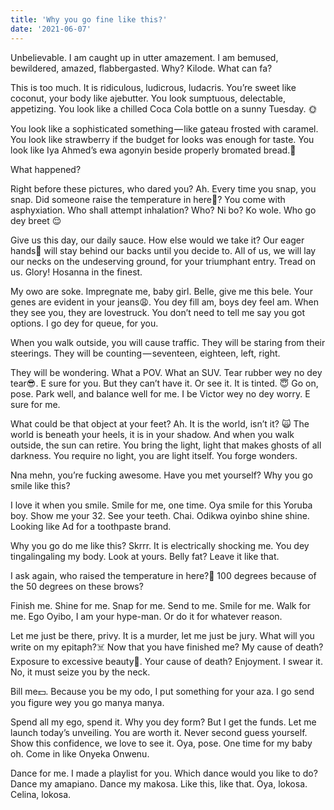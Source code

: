 ```yaml
---
title: 'Why you go fine like this?'
date: '2021-06-07'
---
```


 Unbelievable. I am caught up in utter amazement. I am bemused, bewildered, amazed, flabbergasted. Why? Kilode. What can fa? 
 
This is too much. It is ridiculous, ludicrous, ludacris.
You’re sweet like coconut, your body like ajebutter. You look sumptuous, delectable, appetizing. You look like a chilled Coca Cola bottle on a sunny Tuesday. 🌞

You look like a sophisticated something — like gateau frosted with caramel. You look like strawberry if the budget for looks was enough for taste. You look like Iya Ahmed’s ewa agonyin beside properly bromated bread.🤤

What happened?

 Right before these pictures, who dared you? 
 Ah. Every time you snap, you snap. 
 Did someone raise the temperature in here😬? 
 You come with asphyxiation. 
 Who shall attempt inhalation? Who? Ni bo? Ko wole.
Who go dey breet 😌
 
Give us this day, our daily sauce. How else would we take it? Our eager hands🤲 will stay behind our backs until you decide to. 
All of us, we will lay our necks on the undeserving ground, for your triumphant entry. Tread on us. Glory! Hosanna in the finest.

My owo are soke. Impregnate me, baby girl. Belle, give me this bele. 
Your genes are evident in your jeans😩. You dey fill am, boys dey feel am. When they see you, they are lovestruck. You don’t need to tell me say you got options. I go dey for queue, for you.

When you walk outside, you will cause traffic. They will be staring from their steerings. They will be counting — seventeen, eighteen, left, right. 

They will be wondering. What a POV. What an SUV. Tear rubber wey no dey tear😎. E sure for you. But they can’t have it. Or see it. It is tinted. 😇
Go on, pose. Park well, and balance well for me. I be Victor wey no dey worry. E sure for me.

What could be that object at your feet? 
Ah. It is the world, isn’t it? 🙀
The world is beneath your heels, it is in your shadow. And when you walk outside, the sun can retire. You bring the light, light that makes ghosts of all darkness. You require no light, you are light itself. You forge wonders.

 Nna mehn, you’re fucking awesome. Have you met yourself?
Why you go smile like this?

I love it when you smile. Smile for me, one time. Oya smile for this Yoruba boy. Show me your 32. See your teeth. Chai. Odikwa oyinbo shine shine. Looking like Ad for a toothpaste brand.

Why you go do me like this?
Skrrr. It is electrically shocking me. You dey tingalingaling my body. Look at yours. Belly fat? Leave it like that. 


I ask again, who raised the temperature in here?🤒
100 degrees because of the 50 degrees on these brows?

 
Finish me. Shine for me. 
Snap for me. Send to me. Smile for me. Walk for me. Ego Oyibo, I am your hype-man. Or do it for whatever reason.

 Let me just be there, privy. It is a murder, let me just be jury. What will you write on my epitaph?☠️ Now that you have finished me? My cause of death? Exposure to excessive beauty🤭. Your cause of death? Enjoyment. I swear it. No, it must seize you by the neck.

Bill me💵. Because you be my odo, I put something for your aza. I go send you figure wey you go manya manya. 

Spend all my ego, spend it. Why you dey form? But I get the funds. Let me launch today’s unveiling. You are worth it. Never second guess yourself. Show this confidence, we love to see it. Oya, pose. One time for my baby oh. Come in like Onyeka Onwenu.

Dance for me. I made a playlist for you. Which dance would you like to do? Dance my amapiano. Dance my makosa. Like this, like that.
Oya, lokosa.
Celina, lokosa.